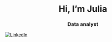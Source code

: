 <div id="header" align="center">
  <h1>Hi, I’m Julia</h1>
  <h3>Data analyst</h3>
</div>

<a href="https://www.linkedin.com/in/julia-sokolova-9bb7218a">
  <img src="https://img.shields.io/badge/LinkedIn-blue?style=for-the-badge&logo=linkedin&logoColor=white" alt="LinkedIn"/>
</a>

<!---
SokolovaYuuu/SokolovaYuuu is a ✨ special ✨ repository because its `README.md` (this file) appears on your GitHub profile.
You can click the Preview link to take a look at your changes.
--->
